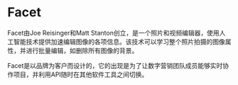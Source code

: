 # Facet

Facet由Joe Reisinger和Matt Stanton创立，是一个照片和视频编辑器，使用人工智能技术提供加速编辑图像的各项信息。该技术可以学习整个照片拍摄的图像属性，并进行批量编辑，如删除所有图像的背景。

Facet是以品牌为客户而设计的，它的出现是为了让数字营销团队成员能够实时协作项目，并利用API随时在其他软件工具之间切换。